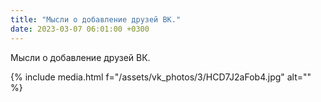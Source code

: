 ```yaml
---
title: "Мысли о добавление друзей ВК."
date: 2023-03-07 06:01:00 +0300
---
```


Мысли о добавление друзей ВК.

{% include media.html f="/assets/vk_photos/3/HCD7J2aFob4.jpg" alt="" %}

